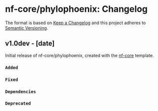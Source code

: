 # nf-core/phylophoenix: Changelog

The format is based on [Keep a Changelog](https://keepachangelog.com/en/1.0.0/)
and this project adheres to [Semantic Versioning](https://semver.org/spec/v2.0.0.html).

## v1.0dev - [date]

Initial release of nf-core/phylophoenix, created with the [nf-core](https://nf-co.re/) template.

### `Added`

### `Fixed`

### `Dependencies`

### `Deprecated`

